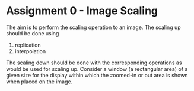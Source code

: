 # Assignment 0 - Image Scaling

The aim is to perform the scaling operation to an image. The scaling up should be done using 
1. replication
2. interpolation

The scaling down should be done with the corresponding operations as would be used for scaling up. Consider a window (a rectangular area) of a given size for the display within which the zoomed-in or out area is shown when placed on the image.